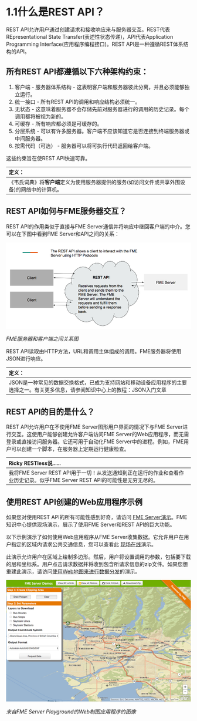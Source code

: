 # 1.1什么是REST API？

REST API允许用户通过创建请求和接收响应来与服务器交互。REST代表REpresentational State Transfer\(表述性状态传递\)，API代表Application Programming Interface\(应用程序编程接口\)。REST API是一种遵循REST体系结构的API。

## 所有REST API都遵循以下六种架构约束：

1. 客户端 - 服务器体系结构 - 这表明客户端和服务器彼此分离，并且必须能够独立运行。
2. 统一接口 - 所有REST API的调用和响应结构必须统一。
3. 无状态 - 这意味着服务器不会存储先前对服务器进行的调用的历史记录。每个调用都将被视为新的。
4. 可缓存 - 所有响应都必须是可缓存的。
5. 分层系统 - 可以有许多服务器。客户端不应该知道它是否连接到终端服务器或中间服务器。
6. 按需代码（可选） - 服务器可以将可执行代码返回给客户端。

这些约束旨在使REST API快速可靠。

|  定义： |
| :--- |
|  《韦氏词典》将**客户端**定义为使用服务器提供的服务\(如访问文件或共享外围设备\)的网络中的计算机。 |

## REST API如何与FME服务器交互？

REST API的作用类似于直接与FME Server通信并将响应中继回客户端的中介。您可以在下图中看到FME Server和AP​​I之间的关系：

[![](../.gitbook/assets/image1.1.2.rest.png)](https://github.com/xuhengxx/FMETraining-1/tree/b47e2c2ddcf98cce07f6af233242f0087d2d374d/FMESERVER_RESTAPI1Overview/Images/image1.1.2.REST.png)

_FME服务器和客户端之间关系图_

REST API读取由HTTP方法，URL和调用主体组成的调用。FME服务器将使用JSON进行响应。

|  定义： |
| :--- |
|  JSON是一种常见的数据交换格式，已成为支持网站和移动设备应用程序的主要选择之一。有关更多信息，请参阅知识中心上的教程：JSON入门文章 |

## REST API的目的是什么？

REST API允许用户在不使用FME Server图形用户界面的情况下与FME Server进行交互。这使用户能够创建允许客户端访问FME Server的Web应用程序，而无需登录或直接访问服务器。它还可用于自动化FME Server中的进程。例如，FME用户可以创建一个脚本，在服务器上定期运行健康检查。

|  Ricky RESTless说...... |
| :--- |
|  我将FME Server REST API用于一切！从发送通知到正在运行的作业和查看作业历史记录。似乎FME Server REST API的可能性是无穷无尽的。 |

## 使用REST API创建的Web应用程序示例

如果您对使用REST API的所有可能性感到好奇，请访问 [FME Server演示](https://knowledge.safe.com/page/demos)。FME知识中心提供现场演示，展示了使用FME Server和REST API的巨大功能。

以下示例演示了如何使用Web应用程序从FME Server收集数据。它允许用户在用户指定的区域内请求公共交通信息，您可以查看此 [现场在线](http://demos.fmeserver.com/datadistribution-webmap/index.html?map=arcgis)演示。

此演示允许用户在区域上绘制多边形。然后，用户将设置调用的参数，包括要下载的层和坐标系。用户点击请求数据并将收到包含所请求信息的zip文件。如果您想重建此演示，请访问[使用Web地图来进行数据分发](https://knowledge.safe.com/articles/1117/data-distribution-with-web-maps.html)的演示。

[![](../.gitbook/assets/image1.1.1webapp.png)](https://github.com/xuhengxx/FMETraining-1/tree/b47e2c2ddcf98cce07f6af233242f0087d2d374d/FMESERVER_RESTAPI1Overview/Images/image1.1.1WebApp.png)

_来自FME Server Playground的Web制图应用程序的图像_

